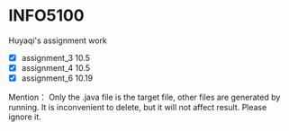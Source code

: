 # INFO5100
Huyaqi's assignment work

- [x] assignment_3 10.5
- [x] assignment_4 10.5
- [x] assignment_6 10.19

Mention： Only the .java file is the target file, other files are generated by running. It is inconvenient to delete, but it will not affect result. Please ignore it.
